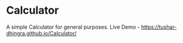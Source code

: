 # Calculator
A simple Calculator for general purposes.
Live Demo - https://tushar-dhingra.github.io/Calculator/
